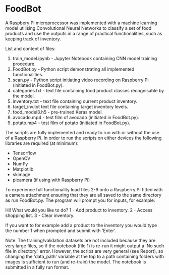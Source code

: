 # FoodBot

A Raspbery Pi microprocessor was implemented with a machine learning model utilising Convolutional Neural Networks to classify a set of food products and use the outputs in a range of practical functionalities, such as keeping track of inventory.

List and content of files:

1) train_model.ipynb - Jupyter Notebook containing CNN model training procedure.
2) FoodBot.py - Python script demonstrating all implemented functionalities.
3) scan.py - Python script initiating video recording on Raspberry Pi (initiated in FoodBot.py).
4) categories.txt - text file containing food product classes recognisable by the model.
5) inventory.txt - text file containing current product inventory.
6) target_inv.txt text file containing target inventory levels.
7) food_model3.h5 - pre-trained Keras model.
8) avocado.mp4 - test film of avocado (initiated in FoodBot.py).
9) potato.mp4 - test film of potato (initiated in FoodBot.py).

The scripts are fully implemented and ready to run with or without the use of a Raspberry Pi.
In order to run the scripts on either devices the following libraries are required (at minimum):
- Tensorflow
- OpenCV
- NumPy
- Matplotlib
- skimage
- picamera (if using with Raspberry Pi)

To experience full functionality load files 2-9 onto a Raspberry Pi fitted with a camera attachment
ensuring that they are all saved to the same directory as run FoodBot.py. The program will prompt
you for inputs, for example:

Hi! What would you like to do?
1 - Add product to inventory.
2 - Access shopping list.
3 - Clear inventory.

If you want to for example add a product to the inventory you would type the number 1 when prompted
and submit with 'Enter'.

Note: The training/validation datasets are not included because they are very large files, so if the
notebook (file 1) is re-run it might output a 'No such file in directory.' error. However, the
scrips are very general (see Report), so changing the 'data_path' variable at the top to a path containing
folders with images is sufficient to run (and re-train) the model. The notebook is submitted in a fully run
format.

